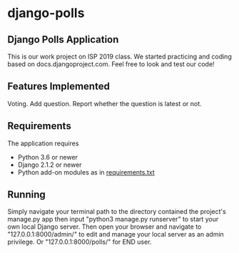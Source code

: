 # django-polls

## Django Polls Application
This is our work project on ISP 2019 class. We started practicing and coding based on docs.djangoproject.com. Feel free to look and test our code! 

## Features Implemented

Voting.
Add question.
Report whether the question is latest or not.

## Requirements

The application requires
* Python 3.6 or newer
* Django 2.1.2 or newer
* Python add-on modules as in [requirements.txt](requirements.txt)

## Running

Simply navigate your terminal path to the directory contained the project's manage.py app then input "python3 manage.py runserver" to start your own local Django server. Then open your browser and navigate to "127.0.0.1:8000/admin/" to edit and manage your local server as an admin privilege. Or "127.0.0.1:8000/polls/" for END user.